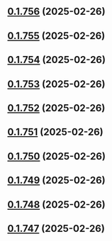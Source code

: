 ## [0.1.756](https://github.com/binary-braids/terraform-oracle/compare/v0.1.755...v0.1.756) (2025-02-26)



## [0.1.755](https://github.com/binary-braids/terraform-oracle/compare/v0.1.754...v0.1.755) (2025-02-26)



## [0.1.754](https://github.com/binary-braids/terraform-oracle/compare/v0.1.753...v0.1.754) (2025-02-26)



## [0.1.753](https://github.com/binary-braids/terraform-oracle/compare/v0.1.752...v0.1.753) (2025-02-26)



## [0.1.752](https://github.com/binary-braids/terraform-oracle/compare/v0.1.751...v0.1.752) (2025-02-26)



## [0.1.751](https://github.com/binary-braids/terraform-oracle/compare/v0.1.750...v0.1.751) (2025-02-26)



## [0.1.750](https://github.com/binary-braids/terraform-oracle/compare/v0.1.749...v0.1.750) (2025-02-26)



## [0.1.749](https://github.com/binary-braids/terraform-oracle/compare/v0.1.748...v0.1.749) (2025-02-26)



## [0.1.748](https://github.com/binary-braids/terraform-oracle/compare/v0.1.747...v0.1.748) (2025-02-26)



## [0.1.747](https://github.com/binary-braids/terraform-oracle/compare/v0.1.746...v0.1.747) (2025-02-26)



